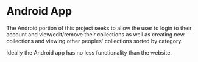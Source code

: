 Android App
===========

The Android portion of this project seeks to allow the user to login to their account and view/edit/remove their collections as well as creating new collections and viewing other peoples' collections sorted by category.

Ideally the Android app has no less functionality than the website.
